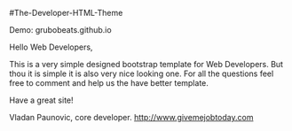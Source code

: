 #The-Developer-HTML-Theme

Demo: grubobeats.github.io

Hello Web Developers,

This is a very simple designed bootstrap template for Web Developers. But thou it is simple it is also very nice looking one.
For all the questions feel free to comment and help us the have better template.

Have a great site!

Vladan Paunovic, core developer.
http://www.givemejobtoday.com